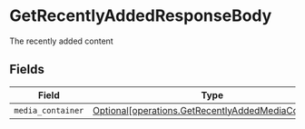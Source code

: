 # GetRecentlyAddedResponseBody

The recently added content


## Fields

| Field                                                                                                            | Type                                                                                                             | Required                                                                                                         | Description                                                                                                      |
| ---------------------------------------------------------------------------------------------------------------- | ---------------------------------------------------------------------------------------------------------------- | ---------------------------------------------------------------------------------------------------------------- | ---------------------------------------------------------------------------------------------------------------- |
| `media_container`                                                                                                | [Optional[operations.GetRecentlyAddedMediaContainer]](../../models/operations/getrecentlyaddedmediacontainer.md) | :heavy_minus_sign:                                                                                               | N/A                                                                                                              |